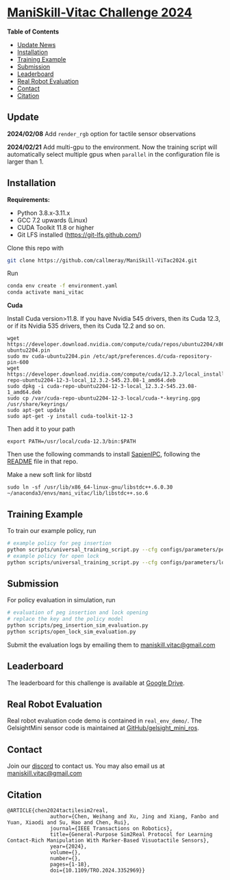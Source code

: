
# [ManiSkill-Vitac Challenge 2024](https://ai-workshops.github.io/maniskill-vitac-challenge-2024/)

**Table of Contents**

- [Update News](#update)
- [Installation](#installation)
- [Training Example](#example)
- [Submission](#submission)
- [Leaderboard](#leaderboard)
- [Real Robot Evaluation](#real-robot-evaluation)
- [Contact](#contact)
- [Citation](#citation)

## Update
**2024/02/08** Add `render_rgb` option for tactile sensor observations

**2024/02/21** Add multi-gpu to the environment. Now the training script will automatically select multiple gpus when `parallel` in the configuration file is larger than 1.


## Installation

**Requirements:**

- Python 3.8.x-3.11.x
- GCC 7.2 upwards (Linux)
- CUDA Toolkit 11.8 or higher
- Git LFS installed (https://git-lfs.github.com/)


Clone this repo with

```bash
git clone https://github.com/callmeray/ManiSkill-ViTac2024.git
```

Run

```bash
conda env create -f environment.yaml
conda activate mani_vitac
```
**Cuda**

Install Cuda version>11.8. If you have Nvidia 545 drivers, then its Cuda 12.3, or if its Nvidia 535 drivers, then its Cuda 12.2 and so on.
```
wget https://developer.download.nvidia.com/compute/cuda/repos/ubuntu2204/x86_64/cuda-ubuntu2204.pin
sudo mv cuda-ubuntu2204.pin /etc/apt/preferences.d/cuda-repository-pin-600
wget https://developer.download.nvidia.com/compute/cuda/12.3.2/local_installers/cuda-repo-ubuntu2204-12-3-local_12.3.2-545.23.08-1_amd64.deb
sudo dpkg -i cuda-repo-ubuntu2204-12-3-local_12.3.2-545.23.08-1_amd64.deb
sudo cp /var/cuda-repo-ubuntu2204-12-3-local/cuda-*-keyring.gpg /usr/share/keyrings/
sudo apt-get update
sudo apt-get -y install cuda-toolkit-12-3
```
Then add it to your path
```
export PATH=/usr/local/cuda-12.3/bin:$PATH
```

Then use the following commands to install [SapienIPC](https://github.com/Rabbit-Hu/sapienipc-exp), following the [README](https://github.com/Rabbit-Hu/sapienipc-exp/blob/main/README.md) file in that repo.

Make a new soft link for libstd
```
sudo ln -sf /usr/lib/x86_64-linux-gnu/libstdc++.6.0.30 ~/anaconda3/envs/mani_vitac/lib/libstdc++.so.6
```

## Training Example

To train our example policy, run

```bash
# example policy for peg insertion
python scripts/universal_training_script.py --cfg configs/parameters/peg_insertion.yaml
# example policy for open lock
python scripts/universal_training_script.py --cfg configs/parameters/long_open_lock.yaml
```

## Submission 
For policy evaluation in simulation, run

```bash
# evaluation of peg insertion and lock opening
# replace the key and the policy model
python scripts/peg_insertion_sim_evaluation.py
python scripts/open_lock_sim_evaluation.py
```
Submit the evaluation logs by emailing them to [maniskill.vitac@gmail.com](maniskill.vitac@gmail.com)

## Leaderboard

The leaderboard for this challenge is available at [Google Drive](https://docs.google.com/spreadsheets/d/1ZCNSbctm5eyr4Q59KmVBE0ZMo5mt63emFLihbJn1maw/).

## Real Robot Evaluation
Real robot evaluation code demo is contained in `real_env_demo/`. The GelsightMini sensor code is maintained at [GitHub/gelsight_mini_ros](https://github.com/RVSATHU/gelsight_mini_ros/).

## Contact

Join our [discord](https://discord.gg/B8qEVTav) to contact us. You may also email us at [maniskill.vitac@gmail.com](maniskill.vitac@gmail.com)


## Citation

```
@ARTICLE{chen2024tactilesim2real,
              author={Chen, Weihang and Xu, Jing and Xiang, Fanbo and Yuan, Xiaodi and Su, Hao and Chen, Rui},
              journal={IEEE Transactions on Robotics}, 
              title={General-Purpose Sim2Real Protocol for Learning Contact-Rich Manipulation With Marker-Based Visuotactile Sensors}, 
              year={2024},
              volume={},
              number={},
              pages={1-18},
              doi={10.1109/TRO.2024.3352969}}
```


